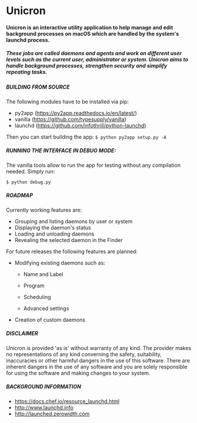 # Unicron


#### Unicron is an interactive utility application to help manage and edit background processes on macOS which are handled by the system's launchd process. 

##### These jobs are called daemons and agents and work on different user levels such as the current user, administrator or system. Unicron aims to handle background processes, strengthen security and simplify repeating tasks.



##### BUILDING FROM SOURCE

The following modules have to be installed via pip:

- py2app    (https://py2app.readthedocs.io/en/latest/)
- vanilla   (https://github.com/typesupply/vanilla)
- launchd   (https://github.com/infothrill/python-launchd)

Then you can start building the app:
`$ python py2app setup.py -A`



##### RUNNING THE INTERFACE IN DEBUG MODE:

The vanilla tools allow to run the app for testing without any compilation needed. Simply run:

`$ python debug.py`



##### ROADMAP

Currently working features are:

- Grouping and listing daemons by user or system
- Displaying the daemon's status
- Loading and unloading daemons
- Revealing the selected daemon in the Finder

For future releases the following features are planned:

- Modifying existing daemons such as:

  - Name and Label

  - Program

  - Scheduling

  - Advanced settings

- Creation of custom daemons



##### DISCLAIMER

Unicron is provided 'as is' without warranty of any kind. The provider makes no representations of any kind converning the safety, suitability, inaccuracies or other harmful dangers in the use of this software. There are inherent dangers in the use of any software and you are solely responsible for using the software and making changes to your system.



##### BACKGROUND INFORMATION

- https://docs.chef.io/resource_launchd.html
- http://www.launchd.info
- http://launched.zerowidth.com
